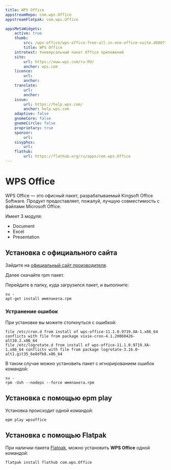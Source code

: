 ```yaml
---
title: WPS Office
appstreamRepo: com.wps.Office
appstreamFlatpak: com.wps.Office

appsMetaWidgets:
    active: true
    thumb:
        src: /wps-office/wps-office-free-all-in-one-office-suite.d880717.png
        title: WPS Office
    introtext: Универсальный пакет Office приложений
    site:
        url: https://www.wps.com/ru-RU/
        anchor: wps.com
    licence:
        url:
        anchor:
    translate:
        url:
        anchor:
    issue: 
        url: https://help.wps.com/
        anchor: help.wps.com
    adaptive: false
    gnomeCore: false
    gnomeCircle: false
    proprietary: true
    sponsor: 
        url:
    sisyphus:
        url:
    flathub:
        url: https://flathub.org/ru/apps/com.wps.Office
---
```


# WPS Office

WPS Office — это офисный пакет, разрабатываемый Kingsoft Office Software. Продукт предоставляет, пожалуй, лучшую совместимость с файлами Microsoft Office.

Имеет 3 модуля:
- Document
- Excel
- Presentation

## Установка с официального сайта
Зайдите на [официальный сайт производителя](https://www.wps.com/).

Далее скачайте rpm пакет.

Перейдите в папку, куда загрузился пакет, и выполните:

```shell
su -
apt-get install имяпакета.rpm
```

### Устранение ошибок

При установке вы можете столкнуться с ошибкой:

```
file /etc/cron.d from install of wps-office-11.1.0.9719.XA-1.x86_64 conflicts with file from package vixie-cron-4.1.20060426-alt10.2.x86_64
file /etc/logrotate.d from install of wps-office-11.1.0.9719.XA-1.x86_64 conflicts with file from package logrotate-3.16.0-alt1.git35_6e8dfb8.x86_64
```

В таком случае можно установить пакет с игнорированием ошибок командой:

```shell
su -
rpm -Uvh --nodeps --force имяпакета.rpm
```

## Установка с помощью epm play <Badge type="danger" text="Неофициальная сборка" /> <Badge type="warning" text="Временно сломано" />

Установка происходит одной командой:

```shell
epm play wpsoffice
```

## Установка с помощью Flatpak <Badge type="danger" text="Неофициальная сборка" /> <Badge type="warning" text="Устаревшая версия" />

При наличии пакета [Flatpak](/flatpak), можно установить **WPS Office** одной командой:

```shell
flatpak install flathub com.wps.Office
```

<!--@include: ./parts/install/software-flatpak.md-->